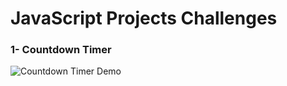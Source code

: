 # JavaScript Projects Challenges

### 1- Countdown Timer

![Countdown Timer Demo](./assets/1-Countdown-Timer-demo.gif)